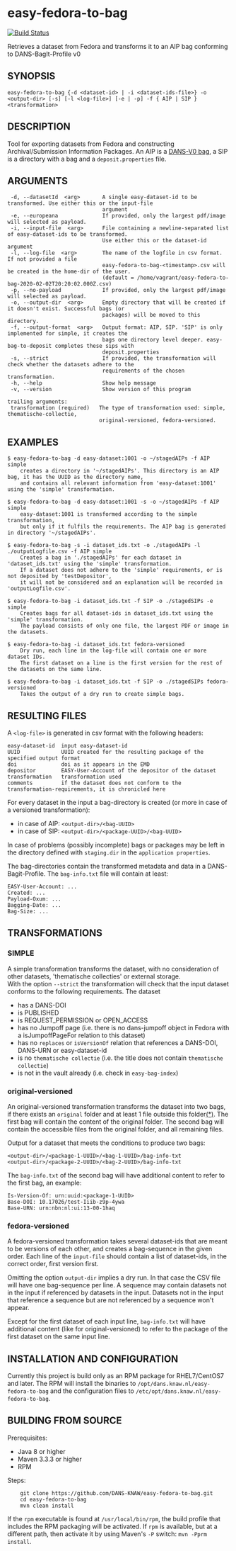 easy-fedora-to-bag
==================
[![Build Status](https://travis-ci.org/DANS-KNAW/easy-fedora-to-bag.png?branch=master)](https://travis-ci.org/DANS-KNAW/easy-fedora-to-bag)

Retrieves a dataset from Fedora and transforms it to an AIP bag conforming to DANS-BagIt-Profile v0

SYNOPSIS
--------

    easy-fedora-to-bag {-d <dataset-id> | -i <dataset-ids-file>} -o <output-dir> [-s] [-l <log-file>] [-e | -p] -f { AIP | SIP } <transformation>

DESCRIPTION
-----------
Tool for exporting datasets from Fedora and constructing Archival/Submission Information Packages.
An AIP is a [DANS-V0 bag], a SIP is a directory with a bag and a `deposit.properties` file.

[DANS-V0 bag]: https://github.com/DANS-KNAW/dans-bagit-profile/blob/master/docs/versions/0.0.0.md#dans-bagit-profile-v0

ARGUMENTS
---------

     -d, --datasetId  <arg>       A single easy-dataset-id to be transformed. Use either this or the input-file
                                  argument
     -e, --europeana              If provided, only the largest pdf/image will selected as payload.
     -i, --input-file  <arg>      File containing a newline-separated list of easy-dataset-ids to be transformed.
                                  Use either this or the dataset-id argument
     -l, --log-file  <arg>        The name of the logfile in csv format. If not provided a file
                                  easy-fedora-to-bag-<timestamp>.csv will be created in the home-dir of the user.
                                  (default = /home/vagrant/easy-fedora-to-bag-2020-02-02T20:20:02.000Z.csv)
     -p, --no-payload             If provided, only the largest pdf/image will selected as payload.
     -o, --output-dir  <arg>      Empty directory that will be created if it doesn't exist. Successful bags (or 
                                  packages) will be moved to this directory.
     -f, --output-format  <arg>   Output format: AIP, SIP. 'SIP' is only implemented for simple, it creates the
                                  bags one directory level deeper. easy-bag-to-deposit completes these sips with
                                  deposit.properties
     -s, --strict                 If provided, the transformation will check whether the datasets adhere to the
                                  requirements of the chosen transformation.
     -h, --help                   Show help message
     -v, --version                Show version of this program
    
    trailing arguments:
     transformation (required)   The type of transformation used: simple, thematische-collectie,
                                 original-versioned, fedora-versioned.

EXAMPLES
--------

    $ easy-fedora-to-bag -d easy-dataset:1001 -o ~/stagedAIPs -f AIP simple
        creates a directory in '~/stagedAIPs'. This directory is an AIP bag, it has the UUID as the directory name, 
        and contains all relevant information from 'easy-dataset:1001' using the 'simple' transformation.
    
    $ easy-fedora-to-bag -d easy-dataset:1001 -s -o ~/stagedAIPs -f AIP simple
        easy-dataset:1001 is transformed according to the simple transformation, 
        but only if it fulfils the requirements. The AIP bag is generated in directory '~/stagedAIPs'.
    
    $ easy-fedora-to-bag -s -i dataset_ids.txt -o ./stagedAIPs -l ./outputLogfile.csv -f AIP simple
        Creates a bag in './stagedAIPs' for each dataset in 'dataset_ids.txt' using the 'simple' transformation.
        If a dataset does not adhere to the 'simple' requirements, or is not deposited by 'testDepositor',
        it will not be considered and an explanation will be recorded in 'outputLogfile.csv'. 

    $ easy-fedora-to-bag -i dataset_ids.txt -f SIP -o ./stagedSIPs -e simple
        Creates bags for all dataset-ids in dataset_ids.txt using the 'simple' transformation.
        The payload consists of only one file, the largest PDF or image in the datasets.

    $ easy-fedora-to-bag -i dataset_ids.txt fedora-versioned
        Dry run, each line in the log-file will contain one or more dataset IDs.
        The first dataset on a line is the first version for the rest of the datasets on the same line.

    $ easy-fedora-to-bag -i dataset_ids.txt -f SIP -o ./stagedSIPs fedora-versioned
        Takes the output of a dry run to create simple bags. 


RESULTING FILES
---------------

A `<log-file>` is generated in csv format with the following headers:

    easy-dataset-id  input easy-dataset-id
    UUID             UUID created for the resulting package of the specified output format
    doi              doi as it appears in the EMD
    depositor        EASY-User-Account of the depositor of the dataset
    transformation   transformation used
    comments         if the dataset does not conform to the transformation-requirements, it is chronicled here

For every dataset in the input a bag-directory is created (or more in case of a versioned transformation):
* in case of AIP: `<output-dir>/<bag-UUID>`
* in case of SIP: `<output-dir>/<package-UUID>/<bag-UUID>`

In case of problems (possibly incomplete) bags or packages may be left in the directory
defined with `staging.dir` in the `application properties`.

The bag-directories contain the transformed metadata and data in a DANS-Bagit-Profile.
The `bag-info.txt` file will contain at least:

    EASY-User-Account: ...
    Created: ...
    Payload-Oxum: ...
    Bagging-Date: ...
    Bag-Size: ...


TRANSFORMATIONS
---------------
### SIMPLE
A simple transformation transforms the dataset, with no consideration of other datasets, 'thematische collecties' or external storage.  
With the option `--strict` the transformation will check that the input dataset conforms to the following requirements. The dataset

* has a DANS-DOI
* is PUBLISHED
* is REQUEST\_PERMISSION or OPEN\_ACCESS
* has no Jumpoff page (i.e. there is no dans-jumpoff object in Fedora with a isJumpoffPageFor relation to this dataset)
* has no `replaces` or `isVersionOf` relation that references a DANS-DOI, DANS-URN or easy-dataset-id
* is no `thematische collectie` (i.e. the title does not contain `thematische collectie`)
* is not in the vault already (i.e. check in `easy-bag-index`)

### original-versioned
An original-versioned transformation transforms the dataset into two bags, 
if there exists an `original` folder and at least 1 file outside this folder[(*)](https://github.com/DANS-KNAW/easy-fedora-to-bag/blob/94951d6d74dc1be590d959b53f03e1311ff7baf7/src/main/scala/nl/knaw/dans/easy/fedoratobag/filter/package.scala#L25). 
The first bag will contain the content of the original folder. 
The second bag will contain the accessible files from the original folder, and all remaining files.  

Output for a dataset that meets the conditions to produce two bags:

    <output-dir>/<package-1-UUID>/<bag-1-UUID>/bag-info-txt
    <output-dir>/<package-2-UUID>/<bag-2-UUID>/bag-info-txt

The `bag-info.txt` of the second bag will have additional content to refer to the first bag, an example:

    Is-Version-Of: urn:uuid:<package-1-UUID>
    Base-DOI: 10.17026/test-Iiib-z9p-4ywa
    Base-URN: urn:nbn:nl:ui:13-00-1haq

### fedora-versioned
A fedora-versioned transformation takes several dataset-ids that are meant to be versions of each other, and creates a bag-sequence in the given order.
Each line of the `input-file` should contain a list of dataset-ids, in the correct order, first version first.

Omitting the option `output-dir` implies a dry run.
In that case the CSV file will have one bag-sequence per line.
A sequence may contain datasets not in the input if referenced by datasets in the input.
Datasets not in the input that reference a sequence but are not referenced by a sequence won't appear.

Except for the first dataset of each input line,
`bag-info.txt` will have additional content (like for original-versioned)
to refer to the package of the first dataset on the same input line.

INSTALLATION AND CONFIGURATION
------------------------------
Currently this project is build only as an RPM package for RHEL7/CentOS7 and later. The RPM will install the binaries to
`/opt/dans.knaw.nl/easy-fedora-to-bag` and the configuration files to `/etc/opt/dans.knaw.nl/easy-fedora-to-bag`.

BUILDING FROM SOURCE
--------------------

Prerequisites:

* Java 8 or higher
* Maven 3.3.3 or higher
* RPM

Steps:

        git clone https://github.com/DANS-KNAW/easy-fedora-to-bag.git
        cd easy-fedora-to-bag
        mvn clean install

If the `rpm` executable is found at `/usr/local/bin/rpm`, the build profile that includes the RPM
packaging will be activated. If `rpm` is available, but at a different path, then activate it by using
Maven's `-P` switch: `mvn -Pprm install`.
